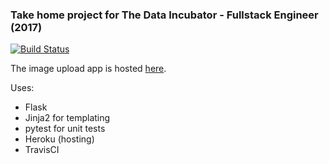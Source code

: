 ### Take home project for The Data Incubator - Fullstack Engineer (2017)

[![Build Status](https://travis-ci.org/bhavika/DataIncubatorApp.svg?branch=master)](https://travis-ci.org/bhavika/DataIncubatorApp)

The image upload app is hosted [here](https://data-incubator-bhavika.herokuapp.com/). 

Uses:
- Flask
- Jinja2 for templating
- pytest for unit tests
- Heroku (hosting)
- TravisCI



